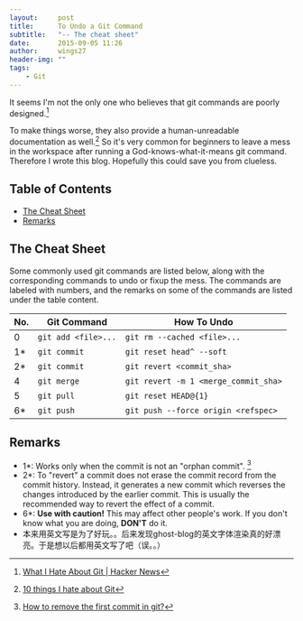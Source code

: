 ```yaml
---
layout:     post
title:      To Undo a Git Command
subtitle:   "-- The cheat sheet"
date:       2015-09-05 11:26
author:     wings27
header-img: ""
tags:
    - Git
---
```


It seems I'm not the only one who believes that git commands are poorly designed.[^1]

To make things worse, they also provide a human-unreadable documentation as well.[^2]
So it's very common for beginners to leave a mess in the workspace after running a God-knows-what-it-means git command. Therefore I wrote this blog. Hopefully this could save you from clueless.

## Table of Contents
<!-- MarkdownTOC -->

- [The Cheat Sheet](#the-cheat-sheet)
- [Remarks](#remarks)

<!-- /MarkdownTOC -->


<a name="the-cheat-sheet"></a>

## The Cheat Sheet

Some commonly used git commands are listed below, along with the corresponding commands to undo or fixup the mess.
The commands are labeled with numbers, and the remarks on some of the commands are listed under the table content.

| No. |   **Git Command**   |           **How To Undo**            |
|-----|---------------------|--------------------------------------|
| 0   | `git add <file>...` | `git rm --cached <file>...`          |
| 1*  | `git commit`        | `git reset head^ --soft`             |
| 2*  | `git commit`        | `git revert <commit_sha>`            |
| 4   | `git merge`         | `git revert -m 1 <merge_commit_sha>` |
| 5   | `git pull`          | `git reset HEAD@{1}`                 |
| 6*  | `git push`          | `git push --force origin <refspec>`  |

<a name="remarks"></a>

## Remarks

- 1\*: Works only when the commit is not an "orphan commit". [^3]
- 2\*: To "revert" a commit does not erase the commit record from the commit history. Instead, it generates a new commit which reverses the changes introduced by the earlier commit. This is usually the recommended way to revert the effect of a commit.
- 6\*: **Use with caution!** This may affect other people's work. If you don't know what you are doing, **DON'T** do it.
- 本来用英文写是为了好玩。。后来发现ghost-blog的英文字体渲染真的好漂亮。于是想以后都用英文写了吧（误。。）

[^1]: [What I Hate About Git \| Hacker News](https://news.ycombinator.com/item?id=4340595)
[^2]: [10 things I hate about Git](http://stevebennett.me/2012/02/24/10-things-i-hate-about-git/)
[^3]: [How to remove the first commit in git?](http://stackoverflow.com/a/10911506/1294704)
